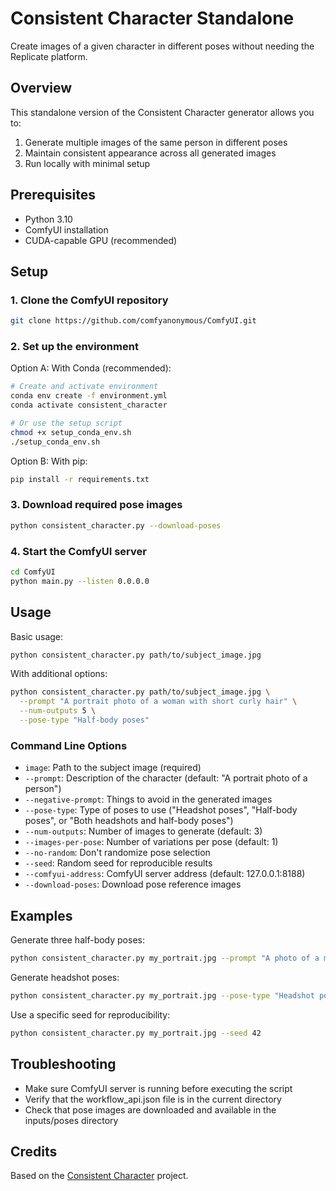 # Consistent Character Standalone

Create images of a given character in different poses without needing the Replicate platform.

## Overview

This standalone version of the Consistent Character generator allows you to:

1. Generate multiple images of the same person in different poses
2. Maintain consistent appearance across all generated images
3. Run locally with minimal setup

## Prerequisites

- Python 3.10
- ComfyUI installation
- CUDA-capable GPU (recommended)

## Setup

### 1. Clone the ComfyUI repository

```bash
git clone https://github.com/comfyanonymous/ComfyUI.git
```

### 2. Set up the environment

Option A: With Conda (recommended):

```bash
# Create and activate environment
conda env create -f environment.yml
conda activate consistent_character

# Or use the setup script
chmod +x setup_conda_env.sh
./setup_conda_env.sh
```

Option B: With pip:

```bash
pip install -r requirements.txt
```

### 3. Download required pose images

```bash
python consistent_character.py --download-poses
```

### 4. Start the ComfyUI server

```bash
cd ComfyUI
python main.py --listen 0.0.0.0
```

## Usage

Basic usage:

```bash
python consistent_character.py path/to/subject_image.jpg
```

With additional options:

```bash
python consistent_character.py path/to/subject_image.jpg \
  --prompt "A portrait photo of a woman with short curly hair" \
  --num-outputs 5 \
  --pose-type "Half-body poses"
```

### Command Line Options

- `image`: Path to the subject image (required)
- `--prompt`: Description of the character (default: "A portrait photo of a person")
- `--negative-prompt`: Things to avoid in the generated images
- `--pose-type`: Type of poses to use ("Headshot poses", "Half-body poses", or "Both headshots and half-body poses")
- `--num-outputs`: Number of images to generate (default: 3)
- `--images-per-pose`: Number of variations per pose (default: 1)
- `--no-random`: Don't randomize pose selection
- `--seed`: Random seed for reproducible results
- `--comfyui-address`: ComfyUI server address (default: 127.0.0.1:8188)
- `--download-poses`: Download pose reference images

## Examples

Generate three half-body poses:
```bash
python consistent_character.py my_portrait.jpg --prompt "A photo of a man in a suit"
```

Generate headshot poses:
```bash
python consistent_character.py my_portrait.jpg --pose-type "Headshot poses" --num-outputs 5
```

Use a specific seed for reproducibility:
```bash
python consistent_character.py my_portrait.jpg --seed 42
```

## Troubleshooting

- Make sure ComfyUI server is running before executing the script
- Verify that the workflow_api.json file is in the current directory
- Check that pose images are downloaded and available in the inputs/poses directory

## Credits

Based on the [Consistent Character](https://github.com/fofr/cog-consistent-character) project.